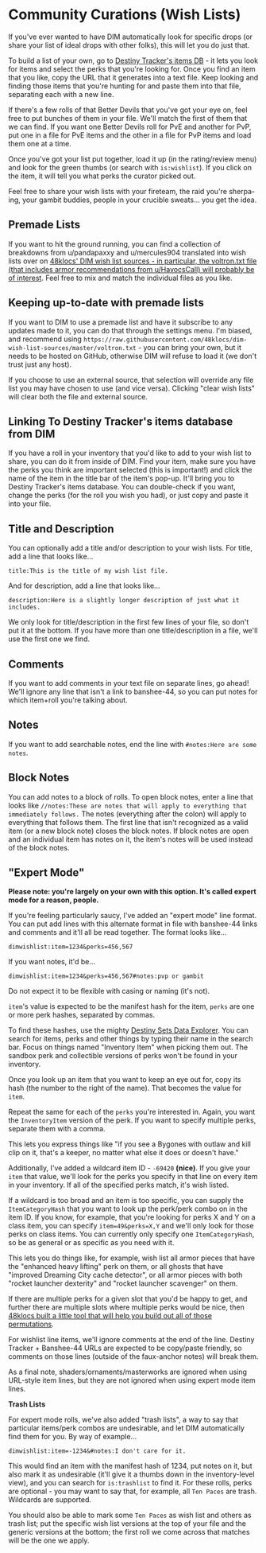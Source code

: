 Community Curations (Wish Lists)
================================

If you've ever wanted to have DIM automatically look for specific drops (or share your list of ideal drops with other folks), this will let you do just that.

To build a list of your own, go to [Destiny Tracker's items DB](https://destinytracker.com/destiny-2/db/items/weapon) - it lets you look for items and select the perks that you're looking for. Once you find an item that you like, copy the URL that it generates into a text file. Keep looking and finding those items that you're hunting for and paste them into that file, separating each with a new line.

If there's a few rolls of that Better Devils that you've got your eye on, feel free to put bunches of them in your file. We'll match the first of them that we can find. If you want one Better Devils roll for PvE and another for PvP, put one in a file for PvE items and the other in a file for PvP items and load them one at a time.

Once you've got your list put together, load it up (in the rating/review menu) and look for the green thumbs (or search with `is:wishlist`). If you click on the item, it will tell you what perks the curator picked out.

Feel free to share your wish lists with your fireteam, the raid you're sherpa-ing, your gambit buddies, people in your crucible sweats... you get the idea.

## Premade Lists

If you want to hit the ground running, you can find a collection of breakdowns from u/pandapaxxy and u/mercules904 translated into wish lists over on [48klocs' DIM wish list sources - in particular, the voltron.txt file (that includes armor recommendations from u/HavocsCall) will probably be of interest](https://github.com/48klocs/dim-wish-list-sources). Feel free to mix and match the individual files as you like.

## Keeping up-to-date with premade lists

If you want to DIM to use a premade list and have it subscribe to any updates made to it, you can do that through the settings menu. I'm biased, and recommend using `https://raw.githubusercontent.com/48klocs/dim-wish-list-sources/master/voltron.txt` - you can bring your own, but it needs to be hosted on GitHub, otherwise DIM will refuse to load it (we don't trust just any host).

If you choose to use an external source, that selection will override any file list you may have chosen to use (and vice versa). Clicking "clear wish lists" will clear both the file and external source.

## Linking To Destiny Tracker's items database from DIM

If you have a roll in your inventory that you'd like to add to your wish list to share, you can do it from inside of DIM. Find your item, make sure you have the perks you think are important selected (this is important!) and click the name of the item in the title bar of the item's pop-up. It'll bring you to Destiny Tracker's items database. You can double-check if you want, change the perks (for the roll you wish you had), or just copy and paste it into your file.

## Title and Description
You can optionally add a title and/or description to your wish lists. For title, add a line that looks like...

`title:This is the title of my wish list file.`

And for description, add a line that looks like...

`description:Here is a slightly longer description of just what it includes.`

We only look for title/description in the first few lines of your file, so don't put it at the bottom. If you have more than one title/description in a file, we'll use the first one we find.

## Comments

If you want to add comments in your text file on separate lines, go ahead! We'll ignore any line that isn't a link to banshee-44, so you can put notes for which item+roll you're talking about.

## Notes

If you want to add searchable notes, end the line with `#notes:Here are some notes`.

## Block Notes

You can add notes to a block of rolls. To open block notes, enter a line that looks like `//notes:These are notes that will apply to everything that immediately follows.` The notes (everything after the colon) will apply to everything that follows them. The first line that isn't recognized as a valid item (or a new block note) closes the block notes. If block notes are open and an individual item has notes on it, the item's notes will be used instead of the block notes.

## "Expert Mode"

**Please note: you're largely on your own with this option. It's called expert mode for a reason, people.**

If you're feeling particularly saucy, I've added an "expert mode" line format. You can put add lines with this alternate format in file with banshee-44 links and comments and it'll all be read together. The format looks like...

`dimwishlist:item=1234&perks=456,567`

If you want notes, it'd be...

`dimwishlist:item=1234&perks=456,567#notes:pvp or gambit`

Do not expect it to be flexible with casing or naming (it's not).

`item`'s value is expected to be the manifest hash for the item, `perks` are one or more perk hashes, separated by commas.

To find these hashes, use the mighty [Destiny Sets Data Explorer](https://data.destinysets.com/). You can search for items, perks and other things by typing their name in the search bar. Focus on things named "Inventory Item" when picking them out. The sandbox perk and collectible versions of perks won't be found in your inventory.

Once you look up an item that you want to keep an eye out for, copy its hash (the number to the right of the name). That becomes the value for `item`.

Repeat the same for each of the `perks` you're interested in. Again, you want the `InventoryItem` version of the perk. If you want to specify multiple perks, separate them with a comma.

This lets you express things like "if you see a Bygones with outlaw and kill clip on it, that's a keeper, no matter what else it does or doesn't have."

Additionally, I've added a wildcard item ID - `-69420` **(nice)**. If you give your `item` that value, we'll look for the perks you specify in that line on every item in your inventory. If all of the specified perks match, it's wish listed.

If a wildcard is too broad and an item is too specific, you can supply the `ItemCategoryHash` that you want to look up the perk/perk combo on in the item ID. If you know, for example, that you're looking for perks X and Y on a class item, you can specify `item=49&perks=X,Y` and we'll only look for those perks on class items. You can currently only specify one `ItemCategoryHash`, so be as general or as specific as you need with it.

This lets you do things like, for example, wish list all armor pieces that have the "enhanced heavy lifting" perk on them, or all ghosts that have "improved Dreaming City cache detector", or all armor pieces with both "rocket launcher dexterity" and "rocket launcher scavenger" on them.

If there are multiple perks for a given slot that you'd be happy to get, and further there are multiple slots where multiple perks would be nice, then [48klocs built a little tool that will help you build out all of those permutations](https://48klocs.github.io/wish-list-magic-wand/fingerwave.html).

For wishlist line items, we'll ignore comments at the end of the line. Destiny Tracker + Banshee-44 URLs are expected to be copy/paste friendly, so comments on those lines (outside of the faux-anchor notes) will break them.

As a final note, shaders/ornaments/masterworks are ignored when using URL-style item lines, but they are not ignored when using expert mode item lines.

**Trash Lists**

For expert mode rolls, we've also added "trash lists", a way to say that particular items/perk combos are undesirable, and let DIM automatically find them for you. By way of example...

`dimwishlist:item=-1234&#notes:I don't care for it.`

This would find an item with the manifest hash of 1234, put notes on it, but also mark it as undesirable (it'll give it a thumbs down in the inventory-level view), and you can search for `is:trashlist` to find it. For these rolls, perks are optional - you may want to say that, for example, all `Ten Paces` are trash. Wildcards are supported.

You should also be able to mark some `Ten Paces` as wish list and others as trash list; put the specific wish list versions at the top of your file and the generic versions at the bottom; the first roll we come across that matches will be the one we apply.